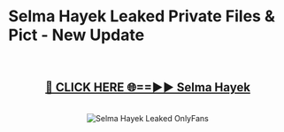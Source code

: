 # Selma Hayek Leaked Private Files & Pict - New Update
<br>
<div align="center">
<h2><a href="https://mediafilles.blogspot.com/?title=Selma_Hayek" rel="nofollow">🔴 CLICK HERE 🌐==►► Selma Hayek</a></h2>
<br>
<a href="https://mediafilles.blogspot.com/?title=Selma_Hayek" rel="nofollow" data-target="animated-image.originalLink"><img src="https://i.ibb.co.com/WyWwxjT/player-gif2.gif" alt="Selma Hayek Leaked OnlyFans" style="max-width: 100%; display: inline-block;" data-target="animated-image.originalImage"></a>
</div>
<br>